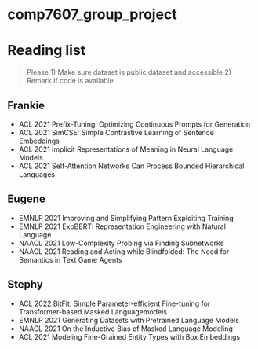 # comp7607_group_project

# Reading list 
> Please 1) Make sure dataset is public dataset and accessible 2) Remark if code is available
## Frankie
- ACL 2021 Prefix-Tuning: Optimizing Continuous Prompts for Generation
- ACL 2021 SimCSE: Simple Contrastive Learning of Sentence Embeddings
- ACL 2021 Implicit Representations of Meaning in Neural Language Models
- ACL 2021 Self-Attention Networks Can Process Bounded Hierarchical Languages
## Eugene
- EMNLP 2021 Improving and Simplifying Pattern Exploiting Training
- EMNLP 2021 ExpBERT: Representation Engineering with Natural Language
- NAACL 2021 Low-Complexity Probing via Finding Subnetworks
- NAACL 2021 Reading and Acting while Blindfolded: The Need for Semantics in Text Game Agents
## Stephy
- ACL 2022 BitFit: Simple Parameter-efficient Fine-tuning for Transformer-based Masked Languagemodels
- EMNLP 2021 Generating Datasets with Pretrained Language Models
- NAACL 2021 On the Inductive Bias of Masked Language Modeling
- ACL 2021 Modeling Fine-Grained Entity Types with Box Embeddings
